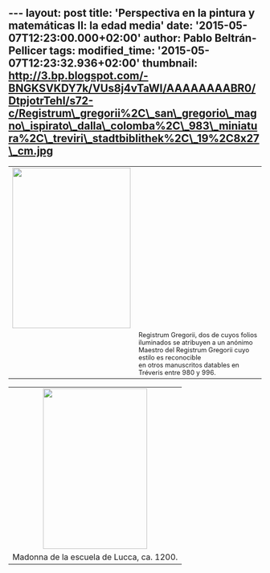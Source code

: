 --- layout: post title: 'Perspectiva en la pintura y matemáticas II: la
edad media' date: '2015-05-07T12:23:00.000+02:00' author: Pablo
Beltrán-Pellicer tags: modified\_time: '2015-05-07T12:23:32.936+02:00'
thumbnail:
http://3.bp.blogspot.com/-BNGKSVKDY7k/VUs8j4vTaWI/AAAAAAAABR0/DtpjotrTehI/s72-c/Registrum\_gregorii%2C\_san\_gregorio\_magno\_ispirato\_dalla\_colomba%2C\_983\_miniatura%2C\_treviri\_stadtbiblithek%2C\_19%2C8x27\_cm.jpg
---

<table>
<tbody>
<tr class="odd">
<td style="text-align: center;"><a href="http://3.bp.blogspot.com/-BNGKSVKDY7k/VUs8j4vTaWI/AAAAAAAABR0/DtpjotrTehI/s1600/Registrum_gregorii%2C_san_gregorio_magno_ispirato_dalla_colomba%2C_983_miniatura%2C_treviri_stadtbiblithek%2C_19%2C8x27_cm.jpg"><img src="http://3.bp.blogspot.com/-BNGKSVKDY7k/VUs8j4vTaWI/AAAAAAAABR0/DtpjotrTehI/s320/Registrum_gregorii%2C_san_gregorio_magno_ispirato_dalla_colomba%2C_983_miniatura%2C_treviri_stadtbiblithek%2C_19%2C8x27_cm.jpg" width="235" height="320" /></a></td>
<td></td>
</tr>
<tr class="even">
<td style="text-align: center;"></td>
<td><span style="font-size: 12.8000001907349px;">Registrum Gregorii, dos de cuyos folios iluminados se atribuyen </span><span style="font-size: 12.8000001907349px;">a un anónimo Maestro del Registrum Gregorii cuyo estilo es reconocible </span><br />
<span style="font-size: 12.8000001907349px;">en otros manuscritos datables en Tréveris entre 980 y 996.</span><br />
</td>
</tr>
</tbody>
</table>

  

<table>
<tbody>
<tr class="odd">
<td style="text-align: center;"><a href="http://2.bp.blogspot.com/-g9rj3-oEgIw/VUs801Z9g6I/AAAAAAAABR8/hB818wNXpNg/s1600/&#39;Madonna_and_Child&#39;%2C_tempera_and_gold_on_wood_panel_by_a_master_of_the_School_of_Lucca%2C_ca._1200%2C_El_Paso_Museum_of_Art.JPG"><img src="http://2.bp.blogspot.com/-g9rj3-oEgIw/VUs801Z9g6I/AAAAAAAABR8/hB818wNXpNg/s320/&#39;Madonna_and_Child&#39;%2C_tempera_and_gold_on_wood_panel_by_a_master_of_the_School_of_Lucca%2C_ca._1200%2C_El_Paso_Museum_of_Art.JPG" width="207" height="320" /></a></td>
</tr>
<tr class="even">
<td style="text-align: center;">Madonna de la escuela de Lucca, ca. 1200.</td>
</tr>
</tbody>
</table>

  
